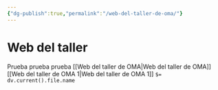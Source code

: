 ```yaml
---
{"dg-publish":true,"permalink":"/web-del-taller-de-oma/"}
---
```


# Web del taller
Prueba prueba prueba
[[Web del taller de OMA\|Web del taller de OMA]]
[[Web del taller de OMA 1\|Web del taller de OMA 1]]
`$= dv.current().file.name`
